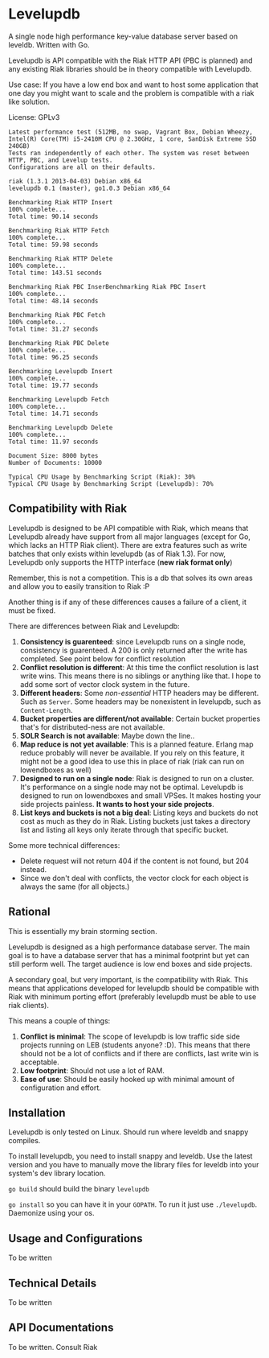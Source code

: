 Levelupdb
=========

A single node high performance key-value database server based on leveldb.
Written with Go.

Levelupdb is API compatible with the Riak HTTP API (PBC is planned) and any
existing Riak libraries should be in theory compatible with Levelupdb.

Use case: If you have a low end box and want to host some application that one
day you might want to scale and the problem is compatible with a riak like
solution.

License: GPLv3

    Latest performance test (512MB, no swap, Vagrant Box, Debian Wheezy, Intel(R) Core(TM) i5-2410M CPU @ 2.30GHz, 1 core, SanDisk Extreme SSD 240GB)
    Tests ran independently of each other. The system was reset between HTTP, PBC, and Levelup tests.
    Configurations are all on their defaults.

    riak (1.3.1 2013-04-03) Debian x86_64
    levelupdb 0.1 (master), go1.0.3 Debian x86_64

    Benchmarking Riak HTTP Insert
    100% complete...
    Total time: 90.14 seconds

    Benchmarking Riak HTTP Fetch
    100% complete...
    Total time: 59.98 seconds

    Benchmarking Riak HTTP Delete
    100% complete...
    Total time: 143.51 seconds

    Benchmarking Riak PBC InserBenchmarking Riak PBC Insert
    100% complete...
    Total time: 48.14 seconds

    Benchmarking Riak PBC Fetch
    100% complete...
    Total time: 31.27 seconds

    Benchmarking Riak PBC Delete
    100% complete...
    Total time: 96.25 seconds

    Benchmarking Levelupdb Insert
    100% complete...
    Total time: 19.77 seconds

    Benchmarking Levelupdb Fetch
    100% complete...
    Total time: 14.71 seconds

    Benchmarking Levelupdb Delete
    100% complete...
    Total time: 11.97 seconds

    Document Size: 8000 bytes
    Number of Documents: 10000

    Typical CPU Usage by Benchmarking Script (Riak): 30%
    Typical CPU Usage by Benchmarking Script (Levelupdb): 70%

Compatibility with Riak
-----------------------

Levelupdb is designed to be API compatible with Riak, which means that Levelupdb
already have support from all major languages (except for Go, which lacks an
HTTP Riak client). There are extra features such as write batches that only
exists within levelupdb (as of Riak 1.3). For now, Levelupdb only supports the
HTTP interface (**new riak format only**)

Remember, this is not a competition. This is a db that solves its own areas and
allow you to easily transition to Riak :P

Another thing is if any of these differences causes a failure of a client, it
must be fixed.

There are differences between Riak and Levelupdb:

 1. **Consistency is guarenteed**: since Levelupdb runs on a single node,
    consistency is guarenteed. A 200 is only returned after the write has
    completed. See point below for conflict resolution
 2. **Conflict resolution is different**: At this time the conflict resolution
    is last write wins. This means there is no siblings or anything like that.
     I hope to add some sort of vector clock system in the future.
 3. **Different headers**: Some *non-essential* HTTP headers may be different.
    Such as `Server`. Some headers may be nonexistent in levelupdb, such as
    `Content-Length`.
 4. **Bucket properties are different/not available**: Certain bucket properties
    that's for distributed-ness are not available.
 5. **SOLR Search is not available**: Maybe down the line..
 6. **Map reduce is not yet available**: This is a planned feature. Erlang map
    reduce probably will never be available. If you rely on this feature, it
    might not be a good idea to use this in place of riak (riak can run on
    lowendboxes as well)
 7. **Designed to run on a single node**: Riak is designed to run on a cluster.
    It's performance on a single node may not be optimal. Levelupdb is designed
    to run on lowendboxes and small VPSes. It makes hosting your side projects
    painless. **It wants to host your side projects**.
 8. **List keys and buckets is not a big deal**: Listing keys and buckets do not
    cost as much as they do in Riak. Listing buckets just takes a directory list
    and listing all keys only iterate through that specific bucket.

Some more technical differences:

 - Delete request will not return 404 if the content is not found, but
   204 instead.
 - Since we don't deal with conflicts, the vector clock for each object is
   always the same (for all objects.)

Rational
--------

This is essentially my brain storming section.

Levelupdb is designed as a high performance database server. The main
goal is to have a database server that has a minimal footprint but yet can still
perform well. The target audience is low end boxes and side projects.

A secondary goal, but very important, is the compatibility with Riak. This means
that applications developed for levelupdb should be compatible with Riak with
minimum porting effort (preferably levelupdb must be able to use riak clients).

This means a couple of things:

 1. **Conflict is minimal**: The scope of levelupdb is low traffic side
    side projects running on LEB (students anyone? :D). This means that there
    should not be a lot of conflicts and if there are conflicts, last write
    win is acceptable.
 2. **Low footprint**: Should not use a lot of RAM.
 3. **Ease of use**: Should be easily hooked up with minimal amount of
    configuration and effort.

Installation
------------

Levelupdb is only tested on Linux. Should run where leveldb and snappy compiles.

To install levelupdb, you need to install snappy and leveldb. Use the latest
version and you have to manually move the library files for leveldb into your
system's dev library location.

`go build` should build the binary `levelupdb`

`go install` so you can have it in your `GOPATH`. To run it just use
`./levelupdb`. Daemonize using your os.

Usage and Configurations
------------------------

To be written

Technical Details
-----------------

To be written

API Documentations
------------------

To be written. Consult Riak
